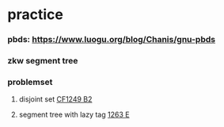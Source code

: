 # practice
### pbds: https://www.luogu.org/blog/Chanis/gnu-pbds
### zkw segment tree

### problemset
1. disjoint set
  [CF1249 B2](https://codeforces.com/contest/1249/problem/B2)
  
2. segment tree with lazy tag
  [1263 E](https://codeforces.com/contest/1263/problem/E)
  
